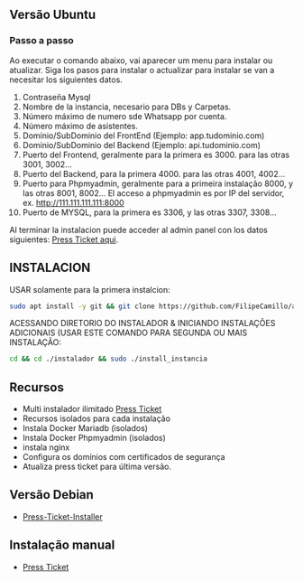 ## Versão Ubuntu 
### Passo a passo
Ao executar o comando abaixo, vai aparecer um menu para instalar ou atualizar.
Siga los pasos para instalar o actualizar
para instalar se van a necesitar los siguientes datos.
1. Contraseña Mysql
2. Nombre de la instancia, necesario para DBs y Carpetas.
3. Número máximo de numero sde Whatsapp por cuenta.
4. Número máximo de asistentes.
5. Domínio/SubDominio del FrontEnd (Ejemplo: app.tudominio.com)
6. Domínio/SubDominio del Backend (Ejemplo: api.tudominio.com)
7. Puerto del Frontend, geralmente para la primera es 3000. para las otras 3001, 3002...
8. Puerto del Backend, para la primera 4000. para las otras 4001, 4002...
9. Puerto para Phpmyadmin, geralmente para a primeira instalação 8000, y las otras 8001, 8002...
El acceso a phpmyadmin es por IP del servidor, ex. http://111.111.111.111:8000
10. Puerto de MYSQL, para la primera es 3306, y las otras 3307, 3308...


Al terminar la instalacion puede acceder al admin panel con los datos siguientes: 
[Press Ticket aqui](https://github.com/rtenorioh/Press-Ticket).

## INSTALACION
USAR solamente para la primera instalcion:

```bash
sudo apt install -y git && git clone https://github.com/FilipeCamillo/automatico_press.git instalador && sudo chmod -R 777 ./instalador && cd ./instalador && sudo ./install_primaria
```

ACESSANDO DIRETORIO DO INSTALADOR & INICIANDO INSTALAÇÕES ADICIONAIS (USAR ESTE COMANDO PARA SEGUNDA OU MAIS INSTALAÇÃO:
```bash
cd && cd ./instalador && sudo ./install_instancia
```
## Recursos 
- Multi instalador ilimitado [Press Ticket](https://github.com/rtenorioh/Press-Ticket)
- Recursos isolados para cada instalação
- Instala Docker Mariadb (isolados)
- Instala Docker Phpmyadmin (isolados)
- instala nginx
- Configura os domínios com certificados de segurança
- Atualiza press ticket para última versão.

## Versão Debian
- [Press-Ticket-Installer](https://github.com/robsonwr/Press-Ticket-Installer)

## Instalação manual
- [Press Ticket](https://github.com/rtenorioh/Press-Ticket)
